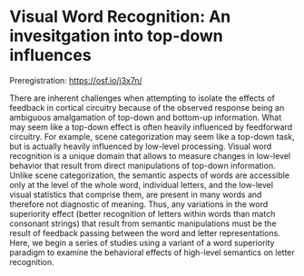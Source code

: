 # Visual Word Recognition: An invesitgation into top-down influences

Preregistration: https://osf.io/j3x7n/

There are inherent challenges when attempting to isolate the effects of feedback in cortical circuitry because of the observed response being an ambiguous amalgamation of top-down and bottom-up information. What may seem like a top-down effect is often heavily influenced by feedforward circuitry. For example, scene categorization may seem like a top-down task, but is actually heavily influenced by low-level processing. Visual word recognition is a unique domain that allows to measure changes in low-level behavior that result from direct manipulations of top-down information. Unlike scene categorization, the semantic aspects of words are accessible only at the level of the whole word, individual letters, and the low-level visual statistics that comprise them, are present in many words and therefore not diagnostic of meaning. Thus, any variations in the word superiority effect (better recognition of letters within words than match consonant strings) that result from semantic manipulations must be the result of feedback passing between the word and letter representations. Here, we begin a series of studies using a variant of a word superiority paradigm to examine the behavioral effects of high-level semantics on letter recognition.
